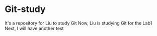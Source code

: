 # Git-study
It's a repository for Liu to study Git
Now, Liu is studying Git for the Lab1
Next, I will have another test
